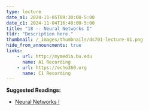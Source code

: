 ```yaml
---
type: lecture
date_a1: 2024-11-05T09:30:00-5:00
date_c1: 2024-11-04T16:40:00-5:00
title: "18 -- Neural Networks I"
tldr: "Description here."
thumbnail: /_images/thumbnails/ds701-lecture-01.png
hide_from_announcments: true
links: 
    - url: http://mymedia.bu.edu
      name: A1 Recording
    - url: https://echo360.org
      name: C1 Recording
---
```


**Suggested Readings:**
- [Neural Networks I](https://tools4ds.github.io/DS701-Course-Notes/)

